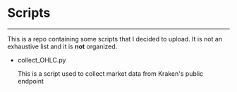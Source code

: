 # Scripts

***

This is a repo containing some scripts that I decided to upload. It is not an exhaustive list and it is **not** organized.

* collect_OHLC.py

    This is a script used to collect market data from Kraken's public endpoint